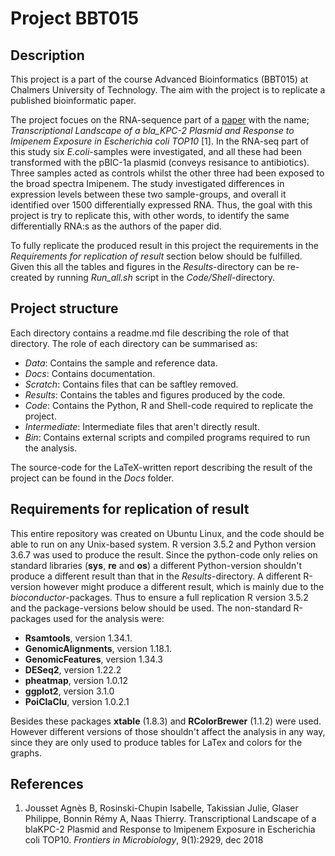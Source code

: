 # Project BBT015
## Description

This project is a part of the course Advanced Bioinformatics (BBT015) at Chalmers University of Technology. The aim with the project is to replicate a published bioinformatic paper. 

The project focues on the RNA-sequence part of a [paper](https://www.frontiersin.org/articles/10.3389/fmicb.2018.02929/)  with the name; *Transcriptional Landscape of a bla_KPC-2 Plasmid and Response to Imipenem Exposure in Escherichia coli TOP10* [1]. In the RNA-seq part of this study six *E.coli*-samples were investigated, 
and all these had been transformed with the pBIC-1a plasmid (conveys resisance to antibiotics). Three samples acted as controls 
whilst the other three had been exposed to the broad spectra Imipenem. The study investigated differences in expression levels 
between these two sample-groups, and overall it identified over 1500 differentially expressed RNA. Thus, the goal with this 
project is try to replicate this, with other words, to identify the same differentially RNA:s as the authors of the
paper did. 

To fully replicate the produced result in this project the requirements in the *Requirements for replication of result* section below should be fulfilled. Given this all the tables and figures in the *Results*-directory can be re-created by running *Run_all.sh* script in the *Code/Shell*-directory. 

## Project structure 

Each directory contains a readme.md file describing the role of that directory. The role of each directory
can be summarised as:

* *Data*: Contains the sample and reference data. 
* *Docs*: Contains documentation. 
* *Scratch*: Contains files that can be saftley removed.
* *Results*: Contains the tables and figures produced by the code. 
* *Code*: Contains the Python, R and Shell-code required to replicate the project. 
* *Intermediate*: Intermediate files that aren't directly result. 
* *Bin*: Contains external scripts and compiled programs required to run the analysis. 

The source-code for the LaTeX-written report describing the result of the project can be found 
in the *Docs* folder. 

## Requirements for replication of result

This entire repository was created on Ubuntu Linux, and the code should be able to run on any Unix-based system. R version 3.5.2 and Python version 3.6.7 was used to produce the result. Since the python-code only relies on standard libraries (**sys**, **re** and **os**) a different Python-version shouldn't produce a different result than that in the *Results*-directory. A different R-version however might produce a different result, which is mainly due to the *bioconductor*-packages. Thus to ensure a full replication R version 3.5.2 and the package-versions below should be used. The non-standard R-packages used for the analysis were:

* **Rsamtools**, version 1.34.1.
* **GenomicAlignments**, version 1.18.1.
* **GenomicFeatures**, version 1.34.3
* **DESeq2**, version 1.22.2
* **pheatmap**, version 1.0.12
* **ggplot2**, version 3.1.0
* **PoiClaClu**, version 1.0.2.1

Besides these packages **xtable** (1.8.3) and **RColorBrewer** (1.1.2) were used. However different versions of those shouldn't affect the analysis in any way, since they are only used to produce tables for LaTex and colors for the graphs.

## References 

1. Jousset Agnès B, Rosinski-Chupin Isabelle, Takissian Julie, Glaser Philippe, Bonnin Rémy A, 
Naas Thierry. Transcriptional Landscape of a blaKPC-2 Plasmid and Response to Imipenem Exposure 
in Escherichia coli TOP10. *Frontiers in Microbiology*, 9(1):2929, dec 2018 
